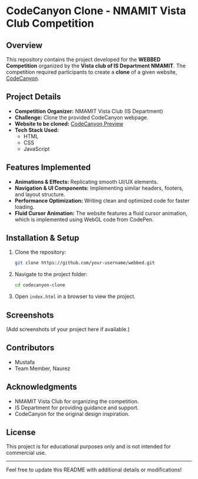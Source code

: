 # CodeCanyon Clone - NMAMIT Vista Club Competition

## Overview
This repository contains the project developed for the **WEBBED Competition** organized by the **Vista club of IS Department NMAMIT**. The competition required participants to create a **clone** of a given website, [CodeCanyon](https://preview.codecanyon.net/item/motion-art-for-elementor-wordpress-plugin/full_screen_preview/48826891?_ga=2.120878984.1652535681.1738080934-1129150054.1713500484).

## Project Details
- **Competition Organizer:** NMAMIT Vista Club (IS Department)
- **Challenge:** Clone the provided CodeCanyon webpage.
- **Website to be cloned:** [CodeCanyon Preview](https://preview.codecanyon.net/item/motion-art-for-elementor-wordpress-plugin/full_screen_preview/48826891?_ga=2.120878984.1652535681.1738080934-1129150054.1713500484)
- **Tech Stack Used:**
  - HTML
  - CSS
  - JavaScript
  

## Features Implemented
- **Animations & Effects:** Replicating smooth UI/UX elements.
- **Navigation & UI Components:** Implementing similar headers, footers, and layout structure.
- **Performance Optimization:** Writing clean and optimized code for faster loading.
- **Fluid Cursor Animation:** The website features a fluid cursor animation, which is implemented using WebGL code from CodePen.

## Installation & Setup
1. Clone the repository:
   ```sh
   git clone https://github.com/your-username/webbed.git
   ```
2. Navigate to the project folder:
   ```sh
   cd codecanyon-clone
   ```
3. Open `index.html` in a browser to view the project.

## Screenshots
(Add screenshots of your project here if available.)

## Contributors
- Mustafa
- Team Member, Naurez

## Acknowledgments
- NMAMIT Vista Club for organizing the competition.
- IS Department for providing guidance and support.
- CodeCanyon for the original design inspiration.

## License
This project is for educational purposes only and is not intended for commercial use.

---
Feel free to update this README with additional details or modifications!

